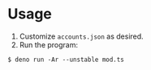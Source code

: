 # Usage

1. Customize `accounts.json` as desired.
2. Run the program:

  ```
  $ deno run -Ar --unstable mod.ts
  ```